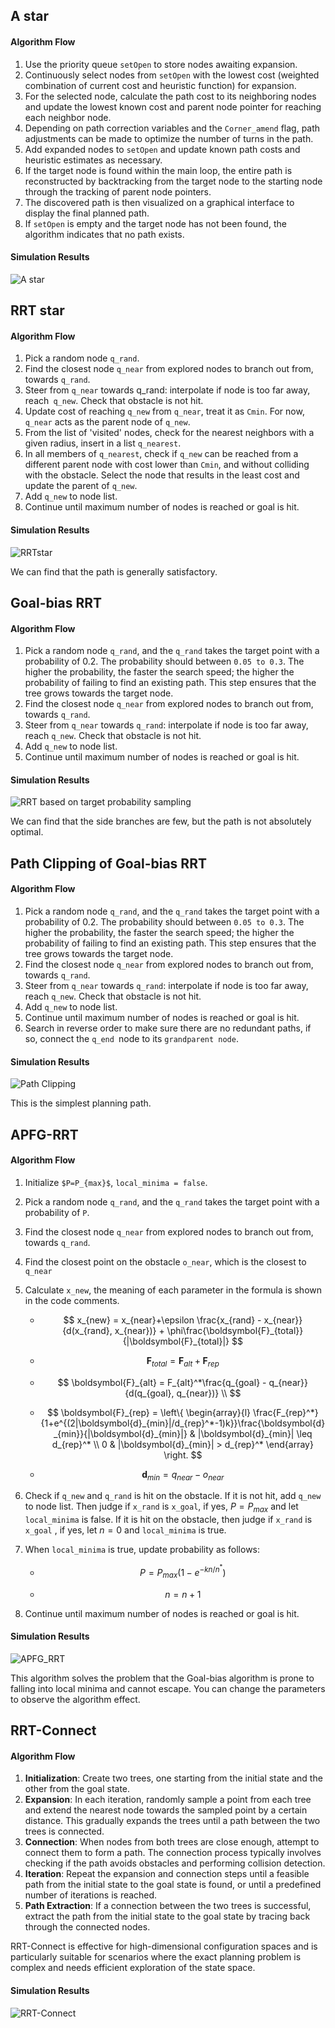 ## A star

#### Algorithm Flow

1. Use the priority queue `setOpen` to store nodes awaiting expansion.
2. Continuously select nodes from `setOpen` with the lowest cost (weighted combination of current cost and heuristic function) for expansion.
3. For the selected node, calculate the path cost to its neighboring nodes and update the lowest known cost and parent node pointer for reaching each neighbor node.
4. Depending on path correction variables and the `Corner_amend` flag, path adjustments can be made to optimize the number of turns in the path.
5. Add expanded nodes to `setOpen` and update known path costs and heuristic estimates as necessary.
6. If the target node is found within the main loop, the entire path is reconstructed by backtracking from the target node to the starting node through the tracking of parent node pointers.
7. The discovered path is then visualized on a graphical interface to display the final planned path.
8. If `setOpen` is empty and the target node has not been found, the algorithm indicates that no path exists.

#### Simulation Results

![A star](img/Astar.png)

## RRT star

#### Algorithm Flow

1. Pick a random node `q_rand`.
2. Find the closest node `q_near` from explored nodes to branch out from, towards `q_rand`.
3. Steer from `q_near` towards q_rand: interpolate if node is too far away, reach` q_new`. Check that obstacle is not hit.
4. Update cost of reaching `q_new` from `q_near`, treat it as `Cmin`. For now, `q_near` acts as the parent node of `q_new`.
5. From the list of 'visited' nodes, check for the nearest neighbors with a given radius, insert in a list `q_nearest`.
6. In all members of `q_nearest`, check if `q_new` can be reached from a different parent node with cost lower than `Cmin`, and without colliding  with the obstacle. Select the node that results in the least cost and update the parent of `q_new`.
7. Add `q_new` to node list.
8. Continue until maximum number of nodes is reached or goal is hit.

#### Simulation Results

![RRTstar](img/RRTstar.png)

We can find that the path is generally satisfactory.

## Goal-bias RRT

#### Algorithm Flow

1. Pick a random node `q_rand`, and the `q_rand` takes the target point with a probability of 0.2. The probability should between `0.05 to 0.3`. The higher the probability, the faster the search speed; the higher the probability of failing to find an existing path. This step ensures that the tree grows towards the target node.
2. Find the closest node `q_near` from explored nodes to branch out from, towards `q_rand`.
3. Steer from `q_near` towards `q_rand`: interpolate if node is too far away, reach `q_new`. Check that obstacle is not hit.
4. Add `q_new` to node list.
5. Continue until maximum number of nodes is reached or goal is hit.

#### Simulation Results

![RRT based on target probability sampling](img/Goal_bias_RRT.png)

We can find that the side branches are few, but the path is not absolutely optimal.

## Path Clipping of Goal-bias RRT

#### Algorithm Flow

1. Pick a random node `q_rand`, and the `q_rand` takes the target point with a probability of 0.2. The probability should between `0.05 to 0.3`. The higher the probability, the faster the search speed; the higher the probability of failing to find an existing path. This step ensures that the tree grows towards the target node.
2. Find the closest node `q_near` from explored nodes to branch out from, towards `q_rand`.
3. Steer from `q_near` towards `q_rand`: interpolate if node is too far away, reach `q_new`. Check that obstacle is not hit.
4. Add `q_new` to node list.
5. Continue until maximum number of nodes is reached or goal is hit.
6. Search in reverse order to make sure there are no redundant paths, if so, connect the `q_end `node to its `grandparent node`.

#### Simulation Results

![Path Clipping](img/PathClipping.png)

This is the simplest planning path.

## APFG-RRT

#### Algorithm Flow

1. Initialize `$P=P_{max}$`, `local_minima = false`.

2. Pick  a random node `q_rand`, and the `q_rand` takes the target point with a probability of `P`.

3. Find the closest node `q_near` from explored nodes to branch out from, towards `q_rand`.

4. Find the closest point on the obstacle `o_near`, which is the closest to `q_near`

5. Calculate `x_new`, the meaning of each parameter in the formula is shown in the code comments.

   * $$
     x_{new} = x_{near}+\epsilon \frac{x_{rand} - x_{near}}{d(x_{rand}, x_{near})} + \phi\frac{\boldsymbol{F}_{total}}{|\boldsymbol{F}_{total}|}
     $$

   * $$
     \boldsymbol{F}_{total} = \boldsymbol{F}_{alt}+\boldsymbol{F}_{rep}
     $$

   * $$
     \boldsymbol{F}_{alt} = F_{alt}^*\frac{q_{goal} - q_{near}}{d(q_{goal}, q_{near})} \\
     $$

   * $$
     \boldsymbol{F}_{rep} = \left\{
     \begin{array}{l}
     \frac{F_{rep}^*}{1+e^{(2|\boldsymbol{d}_{min}|/d_{rep}^*-1)k}}\frac{\boldsymbol{d}_{min}}{|\boldsymbol{d}_{min}|} & |\boldsymbol{d}_{min}| \leq d_{rep}^* \\
     0 & |\boldsymbol{d}_{min}| > d_{rep}^*
     \end{array}
     \right.
     $$

   * $$
     \boldsymbol{d}_{min} = q_{near} - o_{near}
     $$

6. Check if `q_new` and `q_rand` is hit on the obstacle. If it is not hit, add `q_new` to node list. Then judge if `x_rand` is `x_goal`, if yes, $P = P_{max}$ and let `local_minima` is false. If it is hit on the obstacle, then judge if `x_rand` is `x_goal` , if yes, let $n=0$ and `local_minima` is true. 

7. When `local_minima` is true, update probability as follows:

   * $$
     P = P_{max}(1-e^{-kn/n^*})
     $$

   * $$
     n=n+1
     $$

8. Continue until maximum number of nodes is reached or goal is hit.

#### Simulation Results

![APFG_RRT](img/APFG_RRT.png)

This algorithm solves the problem that the Goal-bias algorithm is prone to falling into local minima and cannot escape. You can change the parameters to observe the algorithm effect.

## RRT-Connect

#### Algorithm Flow

1. **Initialization**: Create two trees, one starting from the initial state and the other from the goal state.
2. **Expansion**: In each iteration, randomly sample a point from each tree and extend the nearest node towards the sampled point by a certain distance. This gradually expands the trees until a path between the two trees is connected.
3. **Connection**: When nodes from both trees are close enough, attempt to connect them to form a path. The connection process typically involves checking if the path avoids obstacles and performing collision detection.
4. **Iteration**: Repeat the expansion and connection steps until a feasible path from the initial state to the goal state is found, or until a predefined number of iterations is reached.
5. **Path Extraction**: If a connection between the two trees is successful, extract the path from the initial state to the goal state by tracing back through the connected nodes.

RRT-Connect is effective for high-dimensional configuration spaces and is particularly suitable for scenarios where the exact planning problem is complex and needs efficient exploration of the state space.

#### Simulation Results

![RRT-Connect](img/RRTconnect.png)

